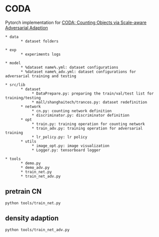 # CODA
Pytorch implementation for [CODA: Counting Objects via Scale-aware Adversarial Adaption](https://arxiv.org/pdf/1903.10442.pdf) 


```
* data
       * dataset folders
       
* exp
       * experiments logs
       
* model
       * %dataset name%.yml: dataset configurations
       * %dataset name%_adv.yml: dataset configurations for adversarial training and testing
       
* src/lib
       * dataset
            * DataPrepare.py: preparing the train/val/test list for training/testing
            * mall/shanghaitech/trancos.py: dataset redefinition
       * network
            * cn.py: counting network definition
            * discriminator.py: discriminator definition
       * opt
            * train.py: training operation for counting network
            * train_adv.py: training operation for adversarial training
            * lr_policy.py: lr policy 
       * utils
            * image_opt.py: image visualization
            * Logger.py: tensorboard logger
        
* tools
       * demo.py
       * demo_adv.py
       * train_net.py
       * train_net_adv.py
```


## pretrain CN

```
python tools/train_net.py
```

## density adaption

```
python tools/train_net_adv.py
```
